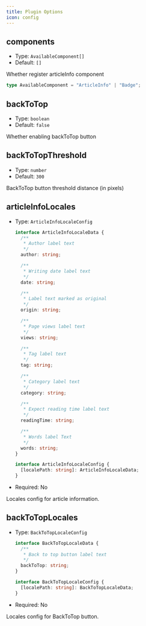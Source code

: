 ```yaml
---
title: Plugin Options
icon: config
---
```


## components

- Type: `AvailableComponent[]`
- Default: `[]`

Whether register articleInfo component

```ts
type AvailableComponent = "ArticleInfo" | "Badge";
```

## backToTop

- Type: `boolean`
- Default: `false`

Whether enabling backToTop button

## backToTopThreshold

- Type: `number`
- Default: `300`

BackToTop button threshold distance (in pixels)

## articleInfoLocales

- Type: `ArticleInfoLocaleConfig`

  ```ts
  interface ArticleInfoLocaleData {
    /**
     * Author label text
     */
    author: string;

    /**
     * Writing date label text
     */
    date: string;

    /**
     * Label text marked as original
     */
    origin: string;

    /**
     * Page views label text
     */
    views: string;

    /**
     * Tag label text
     */
    tag: string;

    /**
     * Category label text
     */
    category: string;

    /**
     * Expect reading time label text
     */
    readingTime: string;

    /**
     * Words label Text
     */
    words: string;
  }

  interface ArticleInfoLocaleConfig {
    [localePath: string]: ArticleInfoLocaleData;
  }
  ```

- Required: No

Locales config for article information.

## backToTopLocales

- Type: `BackToTopLocaleConfig`

  ```ts
  interface BackToTopLocaleData {
    /**
     * Back to top button label text
     */
    backToTop: string;
  }

  interface BackToTopLocaleConfig {
    [localePath: string]: BackToTopLocaleData;
  }
  ```

- Required: No

Locales config for BackToTop button.
